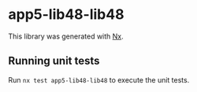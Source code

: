 # app5-lib48-lib48

This library was generated with [Nx](https://nx.dev).

## Running unit tests

Run `nx test app5-lib48-lib48` to execute the unit tests.
